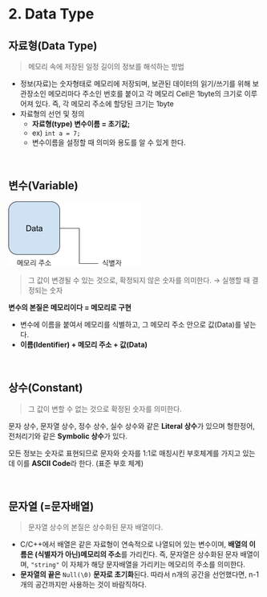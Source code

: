 # 2. Data Type

## 자료형(Data Type)

> 메모리 속에 저장된 일정 길이의 정보를 해석하는 방법

- 정보(자료)는 숫자형태로 메모리에 저장되며, 보관된 데이터의 읽기/쓰기를 위해 보관장소인 메모리마다 주소인 번호를 붙이고 각 메모리 Cell은 1byte의 크기로 이루어져 있다. 즉, 각 메모리 주소에 할당된 크기는 1byte
- 자료형의 선언 및 정의
    - **자료형(type) 변수이름 = 초기값;**
    - ex) `int a = 7;`
    - 변수이름을 설정할 때 의미와 용도를 알 수 있게 한다.

<br>

## 변수(Variable)

![variable](docs/___(1_10).png)

> 그 값이 변경될 수 있는 것으로, 확정되지 않은 숫자를 의미한다. → 실행할 때 결정되는 숫자

**변수의 본질은 메모리이다 = 메모리로 구현**
- 변수에 이름을 붙여서 메모리를 식별하고, 그 메모리 주소 안으로 값(Data)를 넣는다.
- **이름(Identifier) + 메모리 주소 + 값(Data)**

<br>

## 상수(Constant)
> 그 값이 변할 수 없는 것으로 확정된 숫자를 의미한다.

문자 상수, 문자열 상수, 정수 상수, 실수 상수와 같은 **Literal 상수**가 있으며 형한정어, 전처리기와 같은 **Symbolic 상수**가 있다.

모든 정보는 숫자로 표현되므로 문자와 숫자를 1:1로 매칭시킨 부호체계를 가지고 있는데 이를 **ASCII Code**라 한다. (표준 부호 체계)

<br>

## 문자열 (=문자배열)

> 문자열 상수의 본질은 상수화된 문자 배열이다.

- C/C++에서 배열은 같은 자료형이 연속적으로 나열되어 있는 변수이며, **배열의 이름은 (식별자가 아닌)메모리의 주소**를 가리킨다.
즉, 문자열은 상수화된 문자 배열이며, `"string"` 이 자체가 해당 문자배열을 가리키는 메모리의 주소를 의미한다.
- **문자열의 끝은** `Null(\0)` **문자로 초기화**된다. 따라서 n개의 공간을 선언했다면, n-1개의 공간까지만 사용하는 것이 바람직하다.